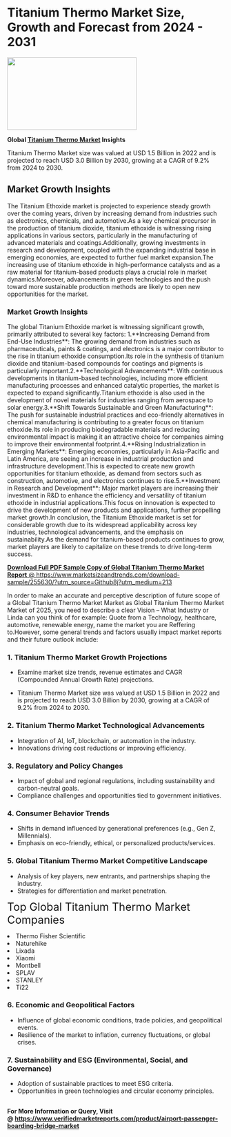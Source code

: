 <H1>Titanium Thermo Market Size, Growth and Forecast from 2024 - 2031</H1><img class="aligncenter size-medium wp-image-584254" src="https://thirdeyenews.in/wp-content/uploads/2024/09/Global-Market-Research-300x168.jpeg" alt="" width="300" height="168" /><p><strong>Global&nbsp;<a href="https://www.marketsizeandtrends.com/download-sample/255630/?utm_source=Github8j?utm_medium=213">Titanium Thermo Market</a> Insights</strong></p><p>Titanium Thermo Market size was valued at USD 1.5 Billion in 2022 and is projected to reach USD 3.0 Billion by 2030, growing at a CAGR of 9.2% from 2024 to 2030.</p><p><h2>Market Growth Insights</h2> The Titanium Ethoxide market is projected to experience steady growth over the coming years, driven by increasing demand from industries such as electronics, chemicals, and automotive.As a key chemical precursor in the production of titanium dioxide, titanium ethoxide is witnessing rising applications in various sectors, particularly in the manufacturing of advanced materials and coatings.Additionally, growing investments in research and development, coupled with the expanding industrial base in emerging economies, are expected to further fuel market expansion.The increasing use of titanium ethoxide in high-performance catalysts and as a raw material for titanium-based products plays a crucial role in market dynamics.Moreover, advancements in green technologies and the push toward more sustainable production methods are likely to open new opportunities for the market.<p><a href="#"></a></p> <h3>Market Growth Insights</h3> The global Titanium Ethoxide market is witnessing significant growth, primarily attributed to several key factors: 1.**Increasing Demand from End-Use Industries**: The growing demand from industries such as pharmaceuticals, paints & coatings, and electronics is a major contributor to the rise in titanium ethoxide consumption.Its role in the synthesis of titanium dioxide and titanium-based compounds for coatings and pigments is particularly important.2.**Technological Advancements**: With continuous developments in titanium-based technologies, including more efficient manufacturing processes and enhanced catalytic properties, the market is expected to expand significantly.Titanium ethoxide is also used in the development of novel materials for industries ranging from aerospace to solar energy.3.**Shift Towards Sustainable and Green Manufacturing**: The push for sustainable industrial practices and eco-friendly alternatives in chemical manufacturing is contributing to a greater focus on titanium ethoxide.Its role in producing biodegradable materials and reducing environmental impact is making it an attractive choice for companies aiming to improve their environmental footprint.4.**Rising Industrialization in Emerging Markets**: Emerging economies, particularly in Asia-Pacific and Latin America, are seeing an increase in industrial production and infrastructure development.This is expected to create new growth opportunities for titanium ethoxide, as demand from sectors such as construction, automotive, and electronics continues to rise.5.**Investment in Research and Development**: Major market players are increasing their investment in R&D to enhance the efficiency and versatility of titanium ethoxide in industrial applications.This focus on innovation is expected to drive the development of new products and applications, further propelling market growth.In conclusion, the Titanium Ethoxide market is set for considerable growth due to its widespread applicability across key industries, technological advancements, and the emphasis on sustainability.As the demand for titanium-based products continues to grow, market players are likely to capitalize on these trends to drive long-term success.<p><a href="#"></p><p><span class=""><strong>Download Full PDF Sample Copy of Global Titanium Thermo Market Report</strong> @ <a href="https://www.marketsizeandtrends.com/download-sample/255630/?utm_source=Github8j?utm_medium=213" target="_blank">https://www.marketsizeandtrends.com/download-sample/255630/?utm_source=Github8j?utm_medium=213</a></span></p><p>In order to make an accurate and perceptive description of future scope of a Global&nbsp;Titanium Thermo Market Market as Global&nbsp;Titanium Thermo Market Market of 2025, you need to describe a clear Vision &ndash; What Industry or Linda can you think of for example: Quote from a Technology, healthcare, automotive, renewable energy, name the market you are Reffering to.However, some general trends and factors usually impact market reports and their future outlook include:</p><h3>1.&nbsp;<strong>Titanium Thermo Market Growth Projections</strong></h3><ul><li>Examine market size trends, revenue estimates and CAGR (Compounded Annual Growth Rate) projections.</li><li><p>Titanium Thermo Market size was valued at USD 1.5 Billion in 2022 and is projected to reach USD 3.0 Billion by 2030, growing at a CAGR of 9.2% from 2024 to 2030.</p></li></ul><h3>2.&nbsp;<strong>Titanium Thermo Market Technological Advancements</strong></h3><ul><li>Integration of AI, IoT, blockchain, or automation in the industry.</li><li>Innovations driving cost reductions or improving efficiency.</li></ul><h3>3.&nbsp;<strong>Regulatory and Policy Changes</strong></h3><ul><li>Impact of global and regional regulations, including sustainability and carbon-neutral goals.</li><li>Compliance challenges and opportunities tied to government initiatives.</li></ul><h3>4.&nbsp;<strong>Consumer Behavior Trends</strong></h3><ul><li>Shifts in demand influenced by generational preferences (e.g., Gen Z, Millennials).</li><li>Emphasis on eco-friendly, ethical, or personalized products/services.</li></ul><h3>5.&nbsp;<strong>Global Titanium Thermo Market Competitive Landscape</strong></h3><ul><li>Analysis of key players, new entrants, and partnerships shaping the industry.</li><li>Strategies for differentiation and market penetration.</li></ul><p data-pm-slice="1 1 []"><span style="color: inherit; font-family: inherit; font-size: 25px;">Top Global Titanium Thermo Market Companies</span></p><div class="" data-test-id=""><p><li>Thermo Fisher Scientific</li><li> Naturehike</li><li> Lixada</li><li> Xiaomi</li><li> Montbell</li><li> SPLAV</li><li> STANLEY</li><li> Ti22</li></p></div><h3>6.&nbsp;<strong>Economic and Geopolitical Factors</strong></h3><ul><li>Influence of global economic conditions, trade policies, and geopolitical events.</li><li>Resilience of the market to inflation, currency fluctuations, or global crises.</li></ul><h3>7.&nbsp;<strong>Sustainability and ESG (Environmental, Social, and Governance)</strong></h3><ul><li>Adoption of sustainable practices to meet ESG criteria.</li><li>Opportunities in green technologies and circular economy principles.</li></ul><h2><strong style="font-size: 14px;">For More Information or Query, Visit @&nbsp;</strong><a style="background-color: #ffffff; font-size: 14px;" href="https://www.marketsizeandtrends.com/report/titanium-thermo-market/" target="_blank">https://www.verifiedmarketreports.com/product/airport-passenger-boarding-bridge-market</a></h2>